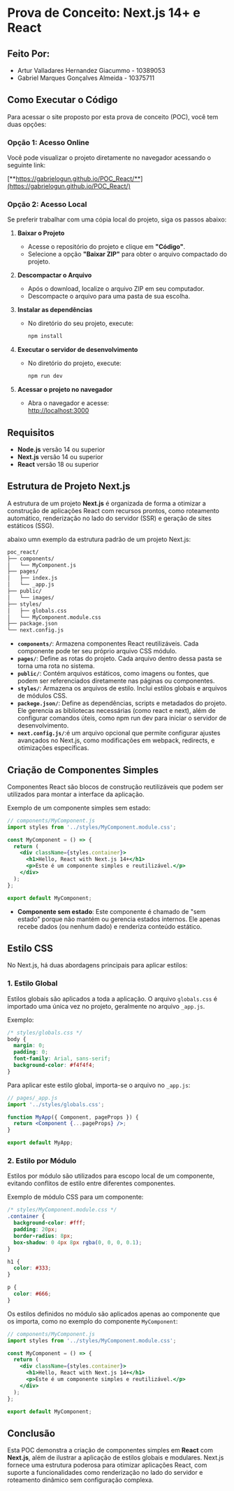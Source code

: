 
# Prova de Conceito: Next.js 14+ e React

## Feito Por:

- Artur Valladares Hernandez Giacummo - 10389053  
- Gabriel Marques Gonçalves Almeida - 10375711  

## Como Executar o Código

Para acessar o site proposto por esta prova de conceito (POC), você tem duas opções:

### Opção 1: Acesso Online

Você pode visualizar o projeto diretamente no navegador acessando o seguinte link:

[**https://gabrielogun.github.io/POC_React/**](https://gabrielogun.github.io/POC_React/)

### Opção 2: Acesso Local

Se preferir trabalhar com uma cópia local do projeto, siga os passos abaixo:

1. **Baixar o Projeto**  
   - Acesse o repositório do projeto e clique em **"Código"**.  
   - Selecione a opção **"Baixar ZIP"** para obter o arquivo compactado do projeto.  

2. **Descompactar o Arquivo**  
   - Após o download, localize o arquivo ZIP em seu computador.  
   - Descompacte o arquivo para uma pasta de sua escolha.

3. **Instalar as dependências**  
   - No diretório do seu projeto, execute:  
     ```bash
     npm install
     ```

4. **Executar o servidor de desenvolvimento**  
   - No diretório do projeto, execute:  
     ```bash
     npm run dev
     ```

5. **Acessar o projeto no navegador**  
   - Abra o navegador e acesse:  
     [http://localhost:3000](http://localhost:3000)


## Requisitos
- **Node.js** versão 14 ou superior
- **Next.js** versão 14 ou superior
- **React** versão 18 ou superior

## Estrutura de Projeto Next.js

A estrutura de um projeto **Next.js** é organizada de forma a otimizar a construção de aplicações React com recursos prontos, como roteamento automático, renderização no lado do servidor (SSR) e geração de sites estáticos (SSG).

abaixo umn exemplo da estrutura padrão de um projeto Next.js:

```bash
poc_react/
├── components/
│   └── MyComponent.js      
├── pages/
│   ├── index.js            
│   └── _app.js            
├── public/
│   └── images/            
├── styles/
│   ├── globals.css         
│   └── MyComponent.module.css
├── package.json          
└── next.config.js         
```

- **`components/`**: Armazena componentes React reutilizáveis. Cada componente pode ter seu próprio arquivo CSS módulo.
- **`pages/`**: Define as rotas do projeto. Cada arquivo dentro dessa pasta se torna uma rota no sistema.
- **`public/`**: Contém arquivos estáticos, como imagens ou fontes, que podem ser referenciados diretamente nas páginas ou componentes.
- **`styles/`**: Armazena os arquivos de estilo. Inclui estilos globais e arquivos de módulos CSS.
- **`packege.json/`**: Define as dependências, scripts e metadados do projeto. Ele gerencia as bibliotecas necessárias (como react e next), além de configurar comandos úteis, como npm run dev para iniciar o servidor de desenvolvimento.
- **`next.config.js/`**:é um arquivo opcional que permite configurar ajustes avançados no Next.js, como modificações em webpack, redirects, e otimizações específicas.

## Criação de Componentes Simples

Componentes React são blocos de construção reutilizáveis que podem ser utilizados para montar a interface da aplicação.

Exemplo de um componente simples sem estado:

```jsx
// components/MyComponent.js
import styles from '../styles/MyComponent.module.css';

const MyComponent = () => {
  return (
    <div className={styles.container}>
      <h1>Hello, React with Next.js 14+</h1>
      <p>Este é um componente simples e reutilizável.</p>
    </div>
  );
};

export default MyComponent;
```

- **Componente sem estado**: Este componente é chamado de "sem estado" porque não mantém ou gerencia estados internos. Ele apenas recebe dados (ou nenhum dado) e renderiza conteúdo estático.

## Estilo CSS

No Next.js, há duas abordagens principais para aplicar estilos:

### 1. Estilo Global

Estilos globais são aplicados a toda a aplicação. O arquivo `globals.css` é importado uma única vez no projeto, geralmente no arquivo `_app.js`.

Exemplo:

```css
/* styles/globals.css */
body {
  margin: 0;
  padding: 0;
  font-family: Arial, sans-serif;
  background-color: #f4f4f4;
}
```

Para aplicar este estilo global, importa-se o arquivo no `_app.js`:

```jsx
// pages/_app.js
import '../styles/globals.css';

function MyApp({ Component, pageProps }) {
  return <Component {...pageProps} />;
}

export default MyApp;
```

### 2. Estilo por Módulo

Estilos por módulo são utilizados para escopo local de um componente, evitando conflitos de estilo entre diferentes componentes.

Exemplo de módulo CSS para um componente:

```css
/* styles/MyComponent.module.css */
.container {
  background-color: #fff;
  padding: 20px;
  border-radius: 8px;
  box-shadow: 0 4px 8px rgba(0, 0, 0, 0.1);
}

h1 {
  color: #333;
}

p {
  color: #666;
}
```

Os estilos definidos no módulo são aplicados apenas ao componente que os importa, como no exemplo do componente `MyComponent`:

```jsx
// components/MyComponent.js
import styles from '../styles/MyComponent.module.css';

const MyComponent = () => {
  return (
    <div className={styles.container}>
      <h1>Hello, React with Next.js 14+</h1>
      <p>Este é um componente simples e reutilizável.</p>
    </div>
  );
};

export default MyComponent;
```

## Conclusão

Esta POC demonstra a criação de componentes simples em **React** com **Next.js**, além de ilustrar a aplicação de estilos globais e modulares. Next.js fornece uma estrutura poderosa para otimizar aplicações React, com suporte a funcionalidades como renderização no lado do servidor e roteamento dinâmico sem configuração complexa.
